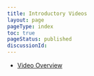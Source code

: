 ```yaml
---
title: Introductory Videos
layout: page
pageType: index
toc: true
pageStatus: published
discussionId: 
---
```


- [Video Overview](https://youtu.be/RCJsST0xBCE)